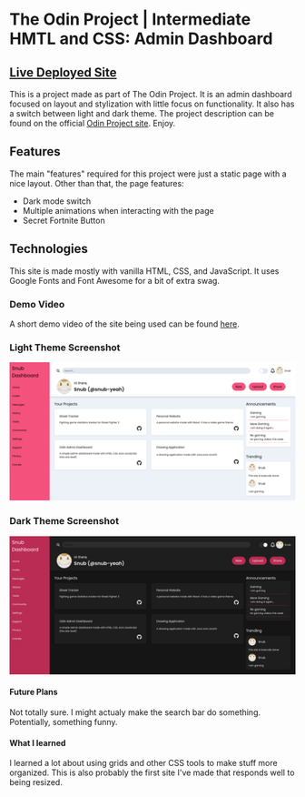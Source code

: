 # The Odin Project | Intermediate HMTL and CSS: Admin Dashboard
## [Live Deployed Site](https://snub-yeah.github.io/odin-admin-dashboard/)

This is a project made as part of The Odin Project. It is an admin dashboard focused on layout and stylization with little focus on functionality. It also has a switch between light and dark theme. The project description can be found on the official [Odin Project site](https://www.theodinproject.com/lessons/node-path-intermediate-html-and-css-admin-dashboard). Enjoy.
## Features
The main "features" required for this project were just a static page with a nice layout. Other than that, the page features:
- Dark mode switch
- Multiple animations when interacting with the page
- Secret Fortnite Button
## Technologies
This site is made mostly with vanilla HTML, CSS, and JavaScript. It uses Google Fonts and Font Awesome for a bit of extra swag.
### Demo Video
A short demo video of the site being used can be found [here](https://www.youtube.com/watch?v=XuHawIfTbEY).
### Light Theme Screenshot
![Light theme page](https://github.com/snub-yeah/odin-admin-dashboard/blob/main/images/Admin_Light.png?raw=true)
### Dark Theme Screenshot
![Dark Theme Page](https://github.com/snub-yeah/odin-admin-dashboard/blob/main/images/Admin_Dark.png?raw=true)
#### Future Plans
Not totally sure. I might actualy make the search bar do something. Potentially, something funny.
#### What I learned
I learned a lot about using grids and other CSS tools to make stuff more organized. This is also probably the first site I've made that responds well to being resized.
